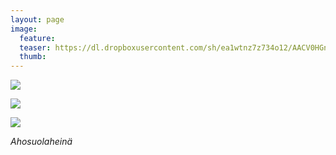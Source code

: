 ```yaml
---
layout: page
image:
  feature:
  teaser: https://dl.dropboxusercontent.com/sh/ea1wtnz7z734o12/AACV0HGnqdaBKIwNrnJMBRGSa/luontokuvat/syksy/DSC35746-245px.jpg
  thumb:
---
```


[![](https://dl.dropboxusercontent.com/sh/ea1wtnz7z734o12/AAAPAAzOTzGQXRGZiGYs4JVwa/luontokuvat/syksy/DSC35746-800px.jpg)](https://dl.dropboxusercontent.com/sh/ea1wtnz7z734o12/AAAiwJ1ShtCEipfqW-Th96k9a/luontokuvat/syksy/DSC35746.jpg)

[![](https://dl.dropboxusercontent.com/sh/ea1wtnz7z734o12/AABK-6C-5vD-T8Z28Yrr44X3a/luontokuvat/syksy/DSC35749-800px.jpg)](https://dl.dropboxusercontent.com/sh/ea1wtnz7z734o12/AADK1-I8VSScEJ185IbhMhrua/luontokuvat/syksy/DSC35749.jpg)

[![](https://dl.dropboxusercontent.com/sh/ea1wtnz7z734o12/AABgL3lxeGxT43jo9QVEV-iLa/luontokuvat/syksy/DSC35754-800px.jpg)](https://dl.dropboxusercontent.com/sh/ea1wtnz7z734o12/AABiYSQdC33jiN9lE9nNedUba/luontokuvat/syksy/DSC35754.jpg)

*Ahosuolaheinä*
